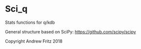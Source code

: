 # Sci_q
Stats functions for q/kdb

General structure based on SciPy:
https://github.com/scipy/scipy


Copyright Andrew Fritz 2018
